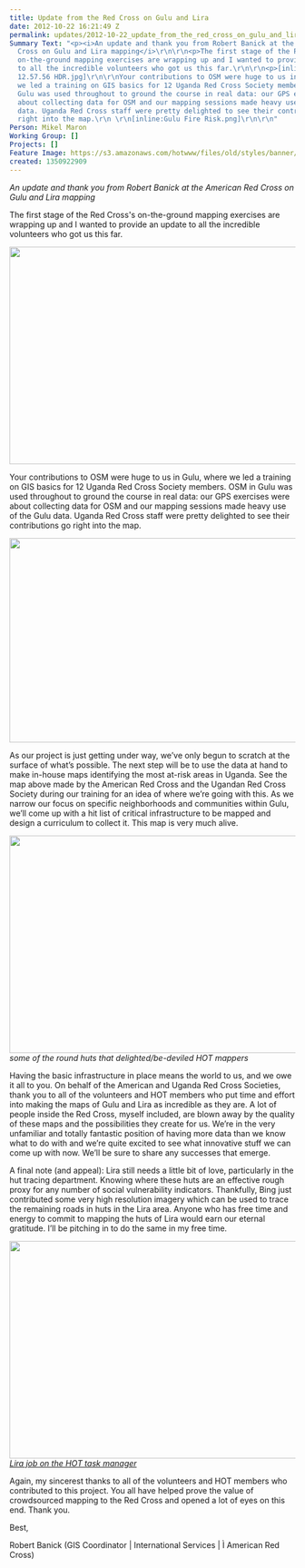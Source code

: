 ```yaml
---
title: Update from the Red Cross on Gulu and Lira
date: 2012-10-22 16:21:49 Z
permalink: updates/2012-10-22_update_from_the_red_cross_on_gulu_and_lira
Summary Text: "<p><i>An update and thank you from Robert Banick at the American Red
  Cross on Gulu and Lira mapping</i>\r\n\r\n<p>The first stage of the Red Cross's
  on-the-ground mapping exercises are wrapping up and I wanted to provide an update
  to all the incredible volunteers who got us this far.\r\n\r\n<p>[inline:2012-09-06
  12.57.56 HDR.jpg]\r\n\r\nYour contributions to OSM were huge to us in Gulu, where
  we led a training on GIS basics for 12 Uganda Red Cross Society members. OSM in
  Gulu was used throughout to ground the course in real data: our GPS exercises were
  about collecting data for OSM and our mapping sessions made heavy use of the Gulu
  data. Uganda Red Cross staff were pretty delighted to see their contributions go
  right into the map.\r\n \r\n[inline:Gulu Fire Risk.png]\r\n\r\n"
Person: Mikel Maron
Working Group: []
Projects: []
Feature Image: https://s3.amazonaws.com/hotwww/files/old/styles/banner/public/2012-09-03+11.47.37+HDR_0.jpg
created: 1350922909
---
```


<p><em>An update and thank you from Robert Banick at the American Red Cross on Gulu and Lira mapping</em></p><p>The first stage of the Red Cross's on-the-ground mapping exercises are wrapping up and I wanted to provide an update to all the incredible volunteers who got us this far.</p><p><img class="image-large" src="https://s3.amazonaws.com/hotwww/files/old/styles/large/public/2012-09-06%2012.57.56%20HDR_0.jpg?itok=hK2TBRSm" alt="" height="383" width="510"></p><p>Your contributions to OSM were huge to us in Gulu, where we led a training on GIS basics for 12 Uganda Red Cross Society members. OSM in Gulu was used throughout to ground the course in real data: our GPS exercises were about collecting data for OSM and our mapping sessions made heavy use of the Gulu data. Uganda Red Cross staff were pretty delighted to see their contributions go right into the map.</p><p><img class="image-large" src="https://s3.amazonaws.com/hotwww/files/old/styles/large/public/Gulu%20Fire%20Risk_0.png?itok=9rIL1BXO" alt="" height="360" width="510"></p><p>As our project is just getting under way, we’ve only begun to scratch at the surface of what’s possible. The next step will be to use the data at hand to make in-house maps identifying the most at-risk areas in Uganda. See the map above made by the American Red Cross and the Ugandan Red Cross Society during our training for an idea of where we’re going with this. As we narrow our focus on specific neighborhoods and communities within Gulu, we’ll come up with a hit list of critical infrastructure to be mapped and design a curriculum to collect it. This map is very much alive.</p><p><em><img class="image-large" title="some of the round huts that delighted/be-deviled HOT mappers" src="https://s3.amazonaws.com/hotwww/files/old/styles/large/public/2012-09-08%2008.42.18%20HDR_0.jpg?itok=X-ZGKMZ4" alt="" height="383" width="510"><br></em><em>some of the round huts that delighted/be-deviled HOT mappers</em></p><p>Having the basic infrastructure in place means the world to us, and we owe it all to you. On behalf of the American and Uganda Red Cross Societies, thank you to all of the volunteers and HOT members who put time and effort into making the maps of Gulu and Lira as incredible as they are. A lot of people inside the Red Cross, myself included, are blown away by the quality of these maps and the possibilities they create for us. We’re in the very unfamiliar and totally fantastic position of having more data than we know what to do with and we’re quite excited to see what innovative stuff we can come up with now. We’ll be sure to share any successes that emerge.</p><p>A final note (and appeal): Lira still needs a little bit of love, particularly in the hut tracing department. Knowing where these huts are an effective rough proxy for any number of social vulnerability indicators. Thankfully, Bing just contributed some very high resolution imagery which can be used to trace the remaining roads in huts in the Lira area. Anyone who has free time and energy to commit to mapping the huts of Lira would earn our eternal gratitude. I’ll be pitching in to do the same in my free time.</p><p><em><a href="http://tasks.hotosm.org/job/51"><img class="image-large" src="https://s3.amazonaws.com/hotwww/files/old/styles/large/public/2012-09-03%2011.47.37%20HDR_0_0.jpg?itok=zeqZUQ-p" alt="" height="383" width="510"><br>Lira job on the HOT task manager</a></em></p><p>Again, my sincerest thanks to all of the volunteers and HOT members who contributed to this project. You all have helped prove the value of crowdsourced mapping to the Red Cross and opened a lot of eyes on this end. Thank you.</p><p>Best,</p><p>Robert Banick (GIS Coordinator | International Services | Ì American Red Cross)</p>
